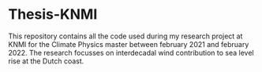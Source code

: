 # Thesis-KNMI
This repository contains all the code used during my research project at KNMI for the Climate Physics master between february 2021 and february 2022. The research focusses on interdecadal wind contribution to sea level rise at the Dutch coast. 
